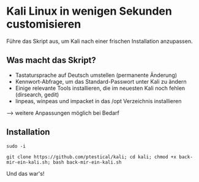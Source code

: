 # Kali Linux in wenigen Sekunden customisieren

Führe das Skript aus, um Kali nach einer frischen Installation anzupassen.

## Was macht das Skript?
+ Tastatursprache auf Deutsch umstellen (permanente Änderung)
+ Kennwort-Abfrage, um das Standard-Passwort unter Kali zu ändern
+ Einige relevante Tools installieren, die im neuesten Kali noch fehlen (dirsearch, gedit)
+ linpeas, winpeas und impacket in das /opt Verzeichnis installieren

--> weitere Anpassungen möglich bei Bedarf

## Installation

```sudo -i```

```git clone https://github.com/ptestical/kali; cd kali; chmod +x back-mir-ein-kali.sh; bash back-mir-ein-kali.sh```

Und das war's!
